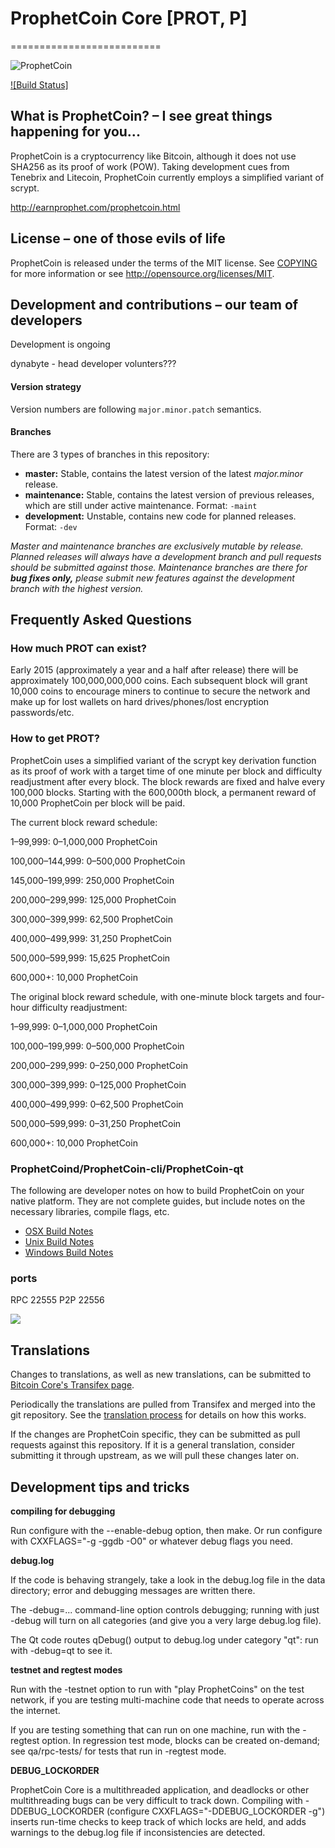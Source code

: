 # ProphetCoin Core [PROT, P]
==========================

![ProphetCoin](https://i.postimg.cc/JhsFWs41/vcv-burned.png)

[![Build Status]](https://earnprophet.com/prophetcoin.html)

## What is ProphetCoin? – I see great things happening for you...

ProphetCoin is a cryptocurrency like Bitcoin, although it does not use SHA256 as its proof of work (POW). Taking development cues from Tenebrix and Litecoin, ProphetCoin currently employs a simplified variant of scrypt.

http://earnprophet.com/prophetcoin.html

## License – one of those evils of life
ProphetCoin is released under the terms of the MIT license. See [COPYING](COPYING)
for more information or see http://opensource.org/licenses/MIT.

## Development and contributions – our team of developers
Development is ongoing

dynabyte - head developer
volunters???

#### Version strategy
Version numbers are following ```major.minor.patch``` semantics.

#### Branches
There are 3 types of branches in this repository:

- **master:** Stable, contains the latest version of the latest *major.minor* release.
- **maintenance:** Stable, contains the latest version of previous releases, which are still under active maintenance. Format: ```-maint```
- **development:** Unstable, contains new code for planned releases. Format: ```-dev```

*Master and maintenance branches are exclusively mutable by release. Planned releases will always have a development branch and pull requests should be submitted against those. Maintenance branches are there for* ***bug fixes only,*** *please submit new features against the development branch with the highest version.*

## Frequently Asked Questions

### How much PROT can exist?
Early 2015 (approximately a year and a half after release) there will be approximately 100,000,000,000 coins.
Each subsequent block will grant 10,000 coins to encourage miners to continue to secure the network and make up for lost wallets on hard drives/phones/lost encryption passwords/etc.

### How to get PROT?
ProphetCoin uses a simplified variant of the scrypt key derivation function as its proof of work with a target time of one minute per block and difficulty readjustment after every block. The block rewards are fixed and halve every 100,000 blocks. Starting with the 600,000th block, a permanent reward of 10,000 ProphetCoin per block will be paid. 

The current block reward schedule:

1–99,999: 0–1,000,000 ProphetCoin 

100,000–144,999: 0–500,000 ProphetCoin

145,000–199,999: 250,000 ProphetCoin

200,000–299,999: 125,000 ProphetCoin

300,000–399,999: 62,500 ProphetCoin

400,000–499,999: 31,250 ProphetCoin

500,000–599,999: 15,625 ProphetCoin

600,000+: 10,000 ProphetCoin

The original block reward schedule, with one-minute block targets and four-hour difficulty readjustment:

1–99,999: 0–1,000,000 ProphetCoin 

100,000–199,999: 0–500,000 ProphetCoin

200,000–299,999: 0–250,000 ProphetCoin

300,000–399,999: 0–125,000 ProphetCoin

400,000–499,999: 0–62,500 ProphetCoin

500,000–599,999: 0–31,250 ProphetCoin

600,000+: 10,000 ProphetCoin

### ProphetCoind/ProphetCoin-cli/ProphetCoin-qt

  The following are developer notes on how to build ProphetCoin on your native platform. They are not complete guides, but include notes on the necessary libraries, compile flags, etc.

  - [OSX Build Notes](doc/build-osx.md)
  - [Unix Build Notes](doc/build-unix.md)
  - [Windows Build Notes](doc/build-msw.md)

###  ports
RPC 22555
P2P 22556

![](http://PROTsay.com/wow///////coin)

Translations
------------

Changes to translations, as well as new translations, can be submitted to
[Bitcoin Core's Transifex page](https://www.transifex.com/projects/p/bitcoin/).

Periodically the translations are pulled from Transifex and merged into the git repository. See the
[translation process](doc/translation_process.md) for details on how this works.

If the changes are ProphetCoin specific, they can be submitted as pull requests against this repository.
If it is a general translation, consider submitting it through upstream, as we will pull these changes later on.

Development tips and tricks
---------------------------

**compiling for debugging**

Run configure with the --enable-debug option, then make. Or run configure with
CXXFLAGS="-g -ggdb -O0" or whatever debug flags you need.

**debug.log**

If the code is behaving strangely, take a look in the debug.log file in the data directory;
error and debugging messages are written there.

The -debug=... command-line option controls debugging; running with just -debug will turn
on all categories (and give you a very large debug.log file).

The Qt code routes qDebug() output to debug.log under category "qt": run with -debug=qt
to see it.

**testnet and regtest modes**

Run with the -testnet option to run with "play ProphetCoins" on the test network, if you
are testing multi-machine code that needs to operate across the internet.

If you are testing something that can run on one machine, run with the -regtest option.
In regression test mode, blocks can be created on-demand; see qa/rpc-tests/ for tests
that run in -regtest mode.

**DEBUG_LOCKORDER**

ProphetCoin Core is a multithreaded application, and deadlocks or other multithreading bugs
can be very difficult to track down. Compiling with -DDEBUG_LOCKORDER (configure
CXXFLAGS="-DDEBUG_LOCKORDER -g") inserts run-time checks to keep track of which locks
are held, and adds warnings to the debug.log file if inconsistencies are detected.
